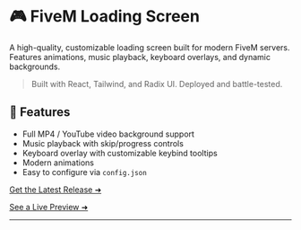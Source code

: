 # 🎮 FiveM Loading Screen

A high-quality, customizable loading screen built for modern FiveM servers. Features animations, music playback, keyboard overlays, and dynamic backgrounds.

> Built with React, Tailwind, and Radix UI. Deployed and battle-tested.

## 🚀 Features

- Full MP4 / YouTube video background support
- Music playback with skip/progress controls
- Keyboard overlay with customizable keybind tooltips
- Modern animations
- Easy to configure via `config.json`

[Get the Latest Release ➜](https://github.com/yourname/fivem-loading-screen/releases)

[See a Live Preview ➜](https://fivem-loading.vercel.app/)

---